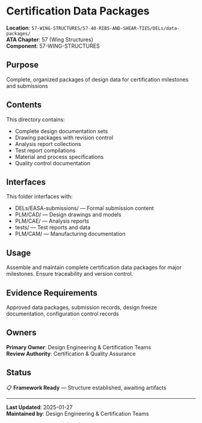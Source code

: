 # Certification Data Packages

**Location**: `57-WING-STRUCTURES/57-40-RIBS-AND-SHEAR-TIES/DELs/data-packages/`  
**ATA Chapter**: 57 (Wing Structures)  
**Component**: 57-WING-STRUCTURES

## Purpose

Complete, organized packages of design data for certification milestones and submissions

## Contents

This directory contains:

- Complete design documentation sets
- Drawing packages with revision control
- Analysis report collections
- Test report compilations
- Material and process specifications
- Quality control documentation

## Interfaces

This folder interfaces with:

- DELs/EASA-submissions/ — Formal submission content
- PLM/CAD/ — Design drawings and models
- PLM/CAE/ — Analysis reports
- tests/ — Test reports and data
- PLM/CAM/ — Manufacturing documentation

## Usage

Assemble and maintain complete certification data packages for major milestones. Ensure traceability and version control.

## Evidence Requirements

Approved data packages, submission records, design freeze documentation, configuration control records

## Owners

**Primary Owner**: Design Engineering & Certification Teams  
**Review Authority**: Certification & Quality Assurance

## Status

📋 **Framework Ready** — Structure established, awaiting artifacts

---

**Last Updated**: 2025-01-27  
**Maintained by**: Design Engineering & Certification Teams
